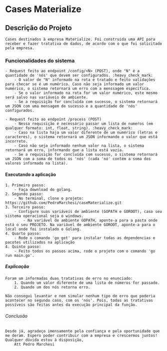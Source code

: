 # Cases Materialize

## Descrição do Projeto
    Cases destinados à empresa Materialize. Foi construida uma API para receber e fazer tratativa de dados, de acordo com o que foi solicitado pela empresa. 

### Funcionalidades do sistema
    - Request feito ao endpoint /config/<N> (POST), onde "N" é a quantidade de 'nós' que devem ser configurados. :heavy_check_mark:
        - O valor de "N" informado na rota é tratado e feito validações para checar se é um numérico. Caso não seja informado um valor numérico, o sistema retornará um erro com a menssagem específica.
        - Se o valor informado na rota for um valor numérico, este mesmo será salvo nas variáveis de ambiente.
        - Se a requisição for concluída com sucesso, o sistema retornará um JSON com uma mensagem de sucesso e a quantidade de 'nós' configurados.
    
    - Request feito ao endpoint /process (POST)
        - Nessa requisição é necessário passar um lista de numeros (em qualquer formato: int, float, string). :heavy_check_mark:
        - Caso na lista haja um valor diferente de um numérico (letras e caracteres), o sistema retornará um JSON informando o valor que está incorreto.
        - Caso não seja informado nenhum valor na lista, o sistema retornará um erro, informando que a lista está vazia.
        - Se a requisição for concluída com sucesso, o sistema retornará um JSON com a soma de todos os 'nós' (cada 'nó' contém a soma dos valores informado na lista).

#### Executando a aplicação
    1. Primeiro passo:
        - Faça download do golang.
    2. Segundo passo:
        - No terminal, clone o projeto: https://github.com/PedroMarchesi/caseMaterialize.git
    3. Terceiro passo:
        - Configure suas variáveis de ambiente (GOPATH e GOROOT), caso seu sistema operacional seja o windows.
            - Na variável de ambiente GOPATH, aponte-a para a pasta onde está o seu PROJETO. Na variável de ambiente GOROOT, aponte-a para o local onde foi instalado o Golang.
    4. Quarto passo:
        - Rode o comando 'go get' para instalar todas as dependencias e pacotes utilizados na aplicação
    4. Quinto passo:
        - Feito todos os passos acima, rode o projeto com o comando 'go run main.go'.

##### Explicação
    Foram um informadas duas tratativas de erro no enunciado:
        1. Quando um valor diferente de uma lista de números for passado.
        2. Quando um dos nós retorna erro.

    Não consegui levantar e nem simular nenhum tipo de erro que poderia acontecer no segundo caso, com os 'nós'. Pois, todas as tratativas possíveis são feitas antes da execução principal da função.

###### Conclusão
    Desde já, agradeço imensamente pela confiança e pela oportunidade que me deram. Espero poder contribuir com a empresa e crescermos juntos!
    Qualquer dúvida estou à disposição,
        Att Pedro Marchesi
        
